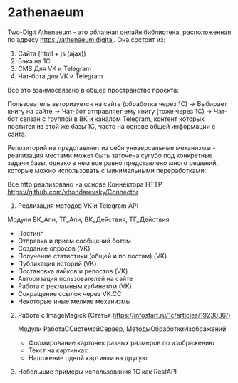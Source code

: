 # 2athenaeum
Two-Digit Athenaeum - это облачная онлайн библиотека, расположенная по адресу https://athenaeum.digital. Она состоит из:

1. Сайта (html + js (ajax))
2. Бэка на 1С
3. CMS Для VK и Telegram
4. Чат-бота для VK и Telegram

Все это взаимосвязано в общее пространство проекта: 

Пользователь авторизуется на сайте (обработка через 1С) -> 
Выбирает книгу на сайте -> 
Чат-бот отправляет ему книгу (тоже через 1С) -> 
Чат-бот связан с группой в ВК и каналом Telegram, контент которых постится из этой же базы 1С, часто на основе общей информации с сайта.

Репозиторий не представляет из себя универсальные механизмы - реализация местами может быть заточена сугубо под конкретные задачи базы, однако в нем все равно представлено много решений, которые можно использовать с минимальными переработками:

Все http реализовано на основе Коннектора HTTP https://github.com/vbondarevsky/Connector

1. Реализация методов VK и Telegram API

  Модули ВК_Апи, ТГ_Апи, ВК_Действия, ТГ_Действия
   
   - Постинг
   - Отправка и прием сообщений ботом
   - Создание опросов (VK)
   - Получение статистики (общей и по постам) (VK)
   - Публикация историй (VK)
   - Постановка лайков и репостов (VK)
   - Авторизация пользователей на сайте
   - Работа с рекламным кабинетом (VK)
   - Сокращение ссылок через VK.CC
   - Некоторые иные мелкие механизмы
  
2. Работа с ImageMagick (Статья https://infostart.ru/1c/articles/1923036/)

   Модули РаботаССистемойСервер, МетодыОбработкиИзображений
   
   - Формирование карточек разных размеров по изображению
   - Текст на картинках
   - Наложение одной картинки на другую
  
3. Небольшие примеры использования 1С как RestAPI  
